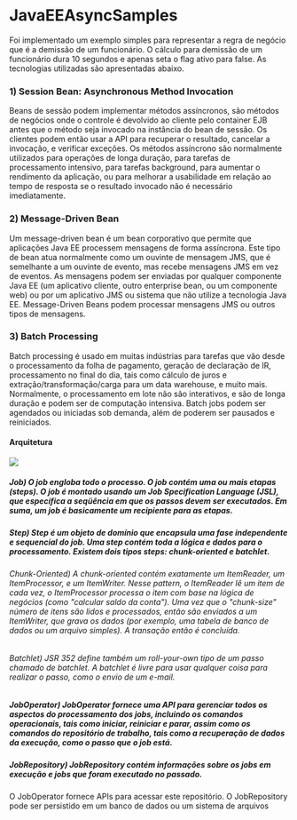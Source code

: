JavaEEAsyncSamples
==================
Foi implementado um exemplo simples para representar a regra de negócio que é a demissão de um funcionário. O cálculo para demissão de um funcionário dura 10 segundos e apenas seta o flag ativo para false. As tecnologias utilizadas são apresentadas abaixo.

### 1) Session Bean: Asynchronous Method Invocation
Beans de sessão podem implementar métodos assíncronos, são métodos de negócios onde o controle é devolvido ao cliente pelo container EJB antes que o método seja invocado na instância do bean de sessão. Os clientes podem então usar a API para recuperar o resultado, cancelar a invocação, e verificar exceções.
Os métodos assíncrono são normalmente utilizados para operações de longa duração, para tarefas de processamento intensivo, para tarefas background, para aumentar o rendimento da aplicação, ou para melhorar a usabilidade em relação ao tempo de resposta se o resultado invocado não é necessário imediatamente.
### 2) Message-Driven Bean
Um message-driven bean é um bean corporativo que permite que aplicações Java EE processem mensagens de forma assíncrona. Este tipo de bean atua normalmente como um ouvinte de mensagem JMS, que é semelhante a um ouvinte de evento, mas recebe mensagens JMS em vez de eventos. As mensagens podem ser enviadas por qualquer componente Java EE (um aplicativo cliente, outro enterprise bean, ou um componente web) ou por um aplicativo JMS ou sistema que não utilize a tecnologia Java EE. Message-Driven Beans podem processar mensagens JMS ou outros tipos de mensagens.
### 3) Batch Processing
Batch processing é usado em muitas indústrias para tarefas que vão desde o processamento da folha de pagamento, geração de declaração de IR, processamento no final do dia, tais como cálculo de juros e extração/transformação/carga para um data warehouse, e muito mais. Normalmente, o processamento em lote não são interativos, e são de longa duração e podem ser de computação intensiva. Batch jobs podem ser agendados ou iniciadas sob demanda, além de poderem ser pausados e reiniciados.

#### Arquitetura
![](http://www.infoq.com/resource/news/2013/11/javaee7-spring-batch/pt/resources/jsr-352.jpg)
##### Job) O job engloba todo o processo. O job contém uma ou mais etapas (steps). O job é montado usando um Job Specification Language (JSL), que especifica a seqüência em que os passos devem ser executados. Em suma, um job é basicamente um recipiente para as etapas.
##### Step) Step é um objeto de domínio que encapsula uma fase independente e sequencial do job. Uma step contém toda a lógica e dados para o processamento. Existem dois tipos steps: chunk-oriented e batchlet.
###### Chunk-Oriented) A chunk-oriented contém exatamente um ItemReader, um ItemProcessor, e um ItemWriter. Nesse pattern, o ItemReader lê um item de cada vez, o ItemProcessor processa o item com base na lógica de negócios (como "calcular saldo da conta"). Uma vez que o "chunk-size" número de itens são lidos e processados, então são enviados a um ItemWriter, que grava os dados (por exemplo, uma tabela de banco de dados ou um arquivo simples). A transação então é concluída.
###### Batchlet) JSR 352 define também um roll-your-own tipo de um passo chamado de batchlet. A batchlet é livre para usar qualquer coisa para realizar o passo, como o envio de um e-mail.
##### JobOperator) JobOperator fornece uma API para gerenciar todos os aspectos do processamento dos jobs, incluindo os comandos operacionais, tais como iniciar, reiniciar e parar, assim como os comandos do repositório de trabalho, tais como a recuperação de dados da execução, como o passo que o job está.
##### JobRepository) JobRepository contém informações sobre os jobs em execução e jobs que foram executado no passado. 
O JobOperator fornece APIs para acessar este repositório. O JobRepository pode ser persistido em um banco de dados ou um sistema de arquivos
